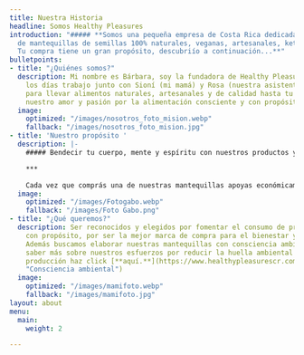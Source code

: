 ```yaml
---
title: Nuestra Historia
headline: Somos Healthy Pleasures
introduction: "##### **Somos una pequeña empresa de Costa Rica dedicada a la elaboración
  de mantequillas de semillas 100% naturales, veganas, artesanales, keto y sin azúcar.
  Tu compra tiene un gran propósito, descubriío a continuación...**"
bulletpoints:
- title: "¿Quiénes somos?"
  description: Mi nombre es Bárbara, soy la fundadora de Healthy Pleasures, todos
    los días trabajo junto con Sioní (mi mamá) y Rosa (nuestra asistente de cocina)
    para llevar alimentos naturales, artesanales y de calidad hasta tu mesa. Nos mueve
    nuestro amor y pasión por la alimentación consciente y con propósito.
  image:
    optimized: "/images/nosotros_foto_mision.webp"
    fallback: "/images/nosotros_foto_mision.jpg"
- title: 'Nuestro propósito '
  description: |-
    ##### Bendecir tu cuerpo, mente y espíritu con nuestros productos y donar el 10% de las ganancias a misioneros cristianos de Costa Rica.

    ***

    Cada vez que comprás una de nuestras mantequillas apoyas económicamente la labor de amor y servicio de misioneros cristianos costarricenses en diferentes partes del mundo. Conocé más sobre los misioneros que apoyas con cada una de tus compras con tan solo un [**click.**](https://www.healthypleasurescr.com/posts/comprar-con-prop%C3%B3sito/ "Compra con propósito")
  image:
    optimized: "/images/Fotogabo.webp"
    fallback: "/images/Foto Gabo.png"
- title: "¿Qué queremos?"
  description: Ser reconocidos y elegidos por fomentar el consumo de productos alimenticios
    con propósito, por ser la mejor marca de compra para el bienestar y para ayudar.
    Además buscamos elaborar nuestras mantequillas con consciencia ambiental, para
    saber más sobre nuestros esfuerzos por reducir la huella ambiental en nuestra
    producción haz click [**aquí.**](https://www.healthypleasurescr.com/posts/reduce-reuse-recyle/
    "Consciencia ambiental")
  image:
    optimized: "/images/mamifoto.webp"
    fallback: "/images/mamifoto.jpg"
layout: about
menu:
  main:
    weight: 2

---
```

